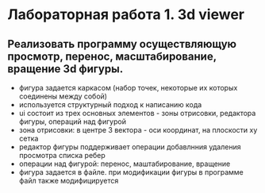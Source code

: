 # Лабораторная работа 1. 3d viewer

## Реализовать программу осуществляющую просмотр, перенос, масштабирование, вращение 3d фигуры.

- фигура задается каркасом (набор точек, некоторые их которых соединены между собой)
- используется структурный подход к написанию кода
- ui состоит из трех основных элементов - зоны отрисовки, редактора фигуры, операций над фигурой
- зона отрисовки: в центре 3 вектора - оси координат, на плоскости xy сетка
- редактор фигуры поддерживает операции добавлнния удаления просмотра списка ребер
- операции над фигурой: перенос, маштабирование, вращение
- фигура задается в файле. при модификации фигуры в программе файл также модифицируется
